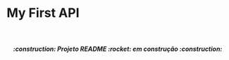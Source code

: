 # My First API

<br>
<h5 align="center">
  :construction: Projeto README :rocket: em construção :construction:
</h5>
 
